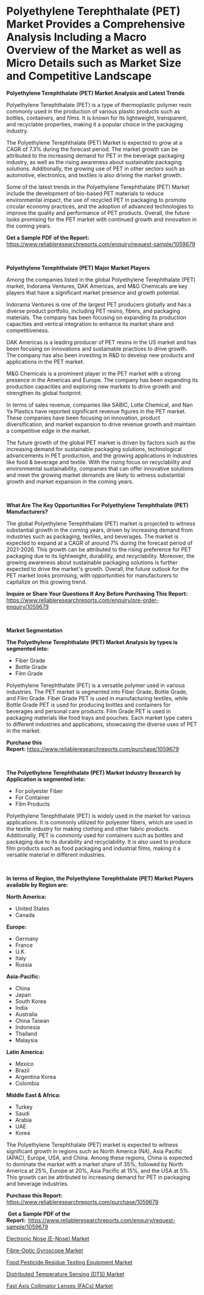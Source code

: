 <p><h1>Polyethylene Terephthalate (PET) Market Provides a Comprehensive Analysis Including a Macro Overview of the Market as well as Micro Details such as Market Size and Competitive Landscape</h1></p><p><strong>Polyethylene Terephthalate (PET) Market Analysis and Latest Trends</strong></p>
<p><p>Polyethylene Terephthalate (PET) is a type of thermoplastic polymer resin commonly used in the production of various plastic products such as bottles, containers, and films. It is known for its lightweight, transparent, and recyclable properties, making it a popular choice in the packaging industry.</p><p>The Polyethylene Terephthalate (PET) Market is expected to grow at a CAGR of 7.3% during the forecast period. The market growth can be attributed to the increasing demand for PET in the beverage packaging industry, as well as the rising awareness about sustainable packaging solutions. Additionally, the growing use of PET in other sectors such as automotive, electronics, and textiles is also driving the market growth.</p><p>Some of the latest trends in the Polyethylene Terephthalate (PET) Market include the development of bio-based PET materials to reduce environmental impact, the use of recycled PET in packaging to promote circular economy practices, and the adoption of advanced technologies to improve the quality and performance of PET products. Overall, the future looks promising for the PET market with continued growth and innovation in the coming years.</p></p>
<p><strong>Get a Sample PDF of the Report:&nbsp;</strong> <a href="https://www.reliableresearchreports.com/enquiry/request-sample/1059679">https://www.reliableresearchreports.com/enquiry/request-sample/1059679</a></p>
<p>&nbsp;</p>
<p><strong>Polyethylene Terephthalate (PET) Major Market Players</strong></p>
<p><p>Among the companies listed in the global Polyethylene Terephthalate (PET) market, Indorama Ventures, DAK Americas, and M&G Chemicals are key players that have a significant market presence and growth potential.</p><p>Indorama Ventures is one of the largest PET producers globally and has a diverse product portfolio, including PET resins, fibers, and packaging materials. The company has been focusing on expanding its production capacities and vertical integration to enhance its market share and competitiveness.</p><p>DAK Americas is a leading producer of PET resins in the US market and has been focusing on innovations and sustainable practices to drive growth. The company has also been investing in R&D to develop new products and applications in the PET market.</p><p>M&G Chemicals is a prominent player in the PET market with a strong presence in the Americas and Europe. The company has been expanding its production capacities and exploring new markets to drive growth and strengthen its global footprint.</p><p>In terms of sales revenue, companies like SABIC, Lotte Chemical, and Nan Ya Plastics have reported significant revenue figures in the PET market. These companies have been focusing on innovation, product diversification, and market expansion to drive revenue growth and maintain a competitive edge in the market.</p><p>The future growth of the global PET market is driven by factors such as the increasing demand for sustainable packaging solutions, technological advancements in PET production, and the growing applications in industries like food & beverage and textile. With the rising focus on recyclability and environmental sustainability, companies that can offer innovative solutions and meet the growing market demands are likely to witness substantial growth and market expansion in the coming years.</p></p>
<p>&nbsp;</p>
<p><strong>What Are The Key Opportunities For Polyethylene Terephthalate (PET) Manufacturers?</strong></p>
<p><p>The global Polyethylene Terephthalate (PET) market is projected to witness substantial growth in the coming years, driven by increasing demand from industries such as packaging, textiles, and beverages. The market is expected to expand at a CAGR of around 7% during the forecast period of 2021-2026. This growth can be attributed to the rising preference for PET packaging due to its lightweight, durability, and recyclability. Moreover, the growing awareness about sustainable packaging solutions is further expected to drive the market's growth. Overall, the future outlook for the PET market looks promising, with opportunities for manufacturers to capitalize on this growing trend.</p></p>
<p><strong>Inquire or Share Your Questions If Any Before Purchasing This Report:</strong> <a href="https://www.reliableresearchreports.com/enquiry/pre-order-enquiry/1059679">https://www.reliableresearchreports.com/enquiry/pre-order-enquiry/1059679</a></p>
<p>&nbsp;</p>
<p><strong>Market Segmentation</strong></p>
<p><strong>The Polyethylene Terephthalate (PET) Market Analysis by types is segmented into:</strong></p>
<p><ul><li>Fiber Grade</li><li>Bottle Grade</li><li>Film Grade</li></ul></p>
<p><p>Polyethylene Terephthalate (PET) is a versatile polymer used in various industries. The PET market is segmented into Fiber Grade, Bottle Grade, and Film Grade. Fiber Grade PET is used in manufacturing textiles, while Bottle Grade PET is used for producing bottles and containers for beverages and personal care products. Film Grade PET is used in packaging materials like food trays and pouches. Each market type caters to different industries and applications, showcasing the diverse uses of PET in the market.</p></p>
<p><strong>Purchase this Report:&nbsp;</strong><a href="https://www.reliableresearchreports.com/purchase/1059679">https://www.reliableresearchreports.com/purchase/1059679</a></p>
<p>&nbsp;</p>
<p><strong>The Polyethylene Terephthalate (PET) Market Industry Research by Application is segmented into:</strong></p>
<p><ul><li>For polyester Fiber</li><li>For Container</li><li>Film Products</li></ul></p>
<p><p>Polyethylene Terephthalate (PET) is widely used in the market for various applications. It is commonly utilized for polyester fibers, which are used in the textile industry for making clothing and other fabric products. Additionally, PET is commonly used for containers such as bottles and packaging due to its durability and recyclability. It is also used to produce film products such as food packaging and industrial films, making it a versatile material in different industries.</p></p>
<p>&nbsp;</p>
<p><strong>In terms of Region, the Polyethylene Terephthalate (PET) Market Players available by Region are:</strong></p>
<p>
    <p> <strong> North America: </strong>
        <ul>
            <li>United States</li>
            <li>Canada</li>
        </ul>
        </p> 
    <p> <strong> Europe: </strong>
        <ul>
            <li>Germany</li>
            <li>France</li>
            <li>U.K.</li>
            <li>Italy</li>
            <li>Russia</li>
        </ul>
        </p> 
    <p> <strong> Asia-Pacific: </strong>
        <ul>
            <li>China</li>
            <li>Japan</li>
            <li>South Korea</li>
            <li>India</li>
            <li>Australia</li>
            <li>China Taiwan</li>
            <li>Indonesia</li>
            <li>Thailand</li>
            <li>Malaysia</li>
        </ul>
        </p> 
    <p> <strong> Latin America: </strong>
        <ul>
            <li>Mexico</li>
            <li>Brazil</li>
            <li>Argentina Korea</li>
            <li>Colombia</li>
        </ul>
        </p> 
    <p> <strong> Middle East & Africa: </strong>
        <ul>
            <li>Turkey</li>
            <li>Saudi</li>
            <li>Arabia</li>
            <li>UAE</li>
            <li>Korea</li>
        </ul>
    </p>
    </p>
<p><p>The Polyethylene Terephthalate (PET) market is expected to witness significant growth in regions such as North America (NA), Asia Pacific (APAC), Europe, USA, and China. Among these regions, China is expected to dominate the market with a market share of 35%, followed by North America at 25%, Europe at 20%, Asia Pacific at 15%, and the USA at 5%. This growth can be attributed to increasing demand for PET in packaging and beverage industries.</p></p>
<p><strong>Purchase this Report: </strong><a href="https://www.reliableresearchreports.com/purchase/1059679">https://www.reliableresearchreports.com/purchase/1059679</a></p>
<p>&nbsp;<strong>Get a Sample PDF of the Report:&nbsp;&nbsp;</strong><a href="https://www.reliableresearchreports.com/enquiry/request-sample/1059679">https://www.reliableresearchreports.com/enquiry/request-sample/1059679</a></p>
<p><strong></strong></p>
<p><p><a href="https://medium.com/@kejsioni/electronic-nose-e-nose-nbsp-market-focuses-on-market-share-size-and-projected-forecast-till-2031-147e02f91b27">Electronic Nose (E-Nose) Market</a></p><p><a href="https://medium.com/@kejsioni/decoding-fibre-optic-gyroscope-market-metrics-market-share-trends-and-growth-patterns-b814efaf656e">Fibre-Optic Gyroscope Market</a></p><p><a href="https://medium.com/@kejsioni/food-pesticide-residue-testing-equipment-nbsp-market-focuses-on-market-share-size-and-projected-38f8550dd777">Food Pesticide Residue Testing Equipment Market</a></p><p><a href="https://medium.com/@kyliemorgan1913/distributed-temperature-sensing-dts-market-trends-and-market-analysis-forecasted-for-period-82420c77bc7b">Distributed Temperature Sensing (DTS) Market</a></p><p><a href="https://medium.com/@kejsioni/fast-axis-collimator-lenses-facs-market-outlook-industry-overview-and-forecast-2024-to-2031-39b0c0ae9946">Fast Axis Collimator Lenses (FACs) Market</a></p></p>